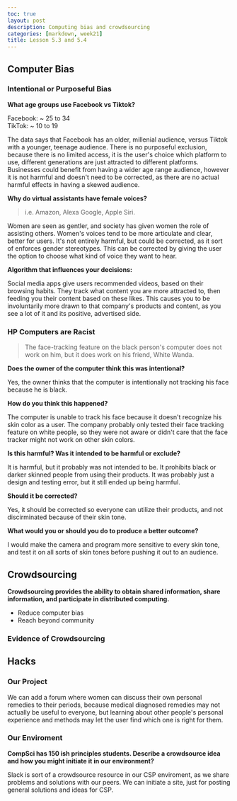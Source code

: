 ```yaml
---
toc: true
layout: post
description: Computing bias and crowdsourcing
categories: [markdown, week21] 
title: Lesson 5.3 and 5.4
---
```


## Computer Bias

### Intentional or Purposeful Bias 

**What age groups use Facebook vs Tiktok?**

Facebook: ~ 25 to 34 <br>
TikTok: ~ 10 to 19

The data says that Facebook has an older, millenial audience, versus Tiktok with a younger, teenage audience. There is no purposeful exclusion, because there is no limited access, it is the user's choice which platform to use, different generations are just attracted to different platforms. Businesses could benefit from having a wider age range audience, however it is not harmful and doesn't need to be corrected, as there are no actual harmful effects in having a skewed audience. 

**Why do virtual assistants have female voices?**
> i.e. Amazon, Alexa Google, Apple Siri. 

Women are seen as gentler, and society has given women the role of assisting others. Women's voices tend to be more articulate and clear, better for users. It's not entirely harmful, but could be corrected, as it sort of enforces gender stereotypes. This can be corrected by giving the user the option to choose what kind of voice they want to hear. 

**Algorithm that influences your decisions:**

Social media apps give users recommended videos, based on their browsing habits. They track what content you are more attracted to, then feeding you their content based on these likes. This causes you to be involuntarily more drawn to that company's products and content, as you see a lot of it and its positive, advertised side. 

### HP Computers are Racist
> The face-tracking feature on the black person's computer does not work on him, but it does work on his friend, White Wanda.

**Does the owner of the computer think this was intentional?**

Yes, the owner thinks that the computer is intentionally not tracking his face because he is black.

**How do you think this happened?**

The computer is unable to track his face because it doesn't recognize his skin color as a user. The company probably only tested their face tracking feature on white people, so they were not aware or didn't care that the face tracker might not work on other skin colors. 

**Is this harmful? Was it intended to be harmful or exclude?**

It is harmful, but it probably was not intended to be. It prohibits black or darker skinned people from using their products. It was probably just a design and testing error, but it still ended up being harmful.

**Should it be corrected?**

Yes, it should be corrected so everyone can utilize their products, and not discirminated because of their skin tone. 

**What would you or should you do to produce a better outcome?**

I would make the camera and program more sensitive to every skin tone, and test it on all sorts of skin tones before pushing it out to an audience.

## Crowdsourcing

**Crowdsourcing provides the ability to obtain shared information, share information, and participate in distributed computing.**
- Reduce computer bias
- Reach beyond community

### Evidence of Crowdsourcing

## Hacks

### Our Project

We can add a forum where women can discuss their own personal remedies to their periods, because medical diagnosed remedies may not actually be useful to everyone, but learning about other people's personal experience and methods may let the user find which one is right for them.

### Our Enviroment

**CompSci has 150 ish principles students. Describe a crowdsource idea and how you might initiate it in our environment?**

Slack is sort of a crowdsource resource in our CSP enviroment, as we share problems and solutions with our peers. We can initiate a site, just for posting general solutions and ideas for CSP.
